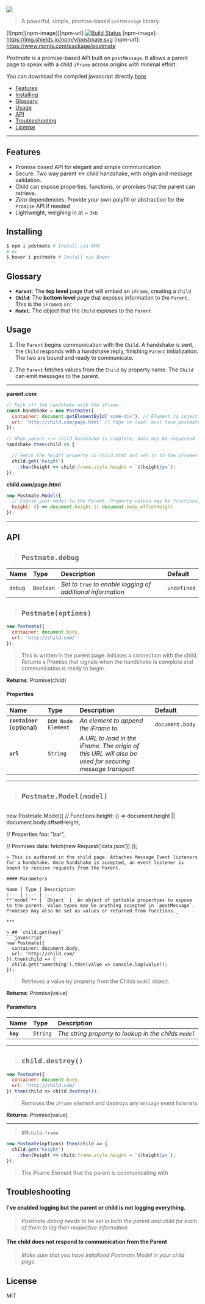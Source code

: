 <a href="https://github.com/dollarshaveclub/postmate">
  <img src="https://dollarshaveclub.github.io/postmate/assets/postmate-v3.svg">
</a>

> A powerful, simple, promise-based `postMessage` library.

[![npm][npm-image]][npm-url]
[![Build Status](https://travis-ci.org/dollarshaveclub/postmate.svg?branch=master)](https://travis-ci.org/dollarshaveclub/postmate)
[npm-image]: https://img.shields.io/npm/v/postmate.svg
[npm-url]: https://www.npmjs.com/package/postmate

_Postmate_ is a promise-based API built on `postMessage`. It allows a parent page
to speak with a child `iFrame` across origins with minimal effort.

You can download the compiled javascript directly [here](/build/postmate.min.js)

* [Features](#features)
* [Installing](#installing)
* [Glossary](#glossary)
* [Usage](#usage)
* [API](#api)
* [Troubleshooting](#troubleshooting)
* [License](#license)

***

## Features
* Promise based API for elegant and simple communication
* Secure. Two way parent <-> child handshake, with origin and message validation.
* Child can expose properties, functions, or promises that the parent can retrieve.
* *Zero* dependencies. Provide your own polyfill or abstraction for the `Promise` API if needed
* Lightweight, weighing in at ~ `3kb`

## Installing
```bash
$ npm i postmate # Install via NPM
# or
$ bower i postmate # Install via Bower
```

## Glossary
* **`Parent`**: The **top level** page that will embed an `iFrame`, creating a `Child`
* **`Child`**: The **bottom level** page that exposes information to the `Parent`. This is the `iFrame`s `src`
* **`Model`**: The object that the `Child` exposes to the `Parent`

## Usage
1. The `Parent` begins communication with the `Child`. A handshake is sent, the `Child` responds with
a handshake reply, finishing `Parent` initialization. The two are bound and ready to communicate.

2. The `Parent` fetches values from the `Child` by property name. The `Child` can emit messages to the parent.

***

**parent.com**
```javascript
// Kick off the handshake with the iFrame
const handshake = new Postmate({
  container: document.getElementById('some-div'), // Element to inject frame into
  url: 'http://child.com/page.html' // Page to load, must have postmate.js. This will also be the origin used for communication.
});

// When parent <-> child handshake is complete, data may be requested from the child
handshake.then(child => {

  // Fetch the height property in child.html and set it to the iFrames height
  child.get('height')
    .then(height => child.frame.style.height = `${height}px`);
});
```

**child.com/page.html**
```javascript
new Postmate.Model({
  // Expose your model to the Parent. Property values may be functions, promises, or regular values
  height: () => document.height || document.body.offsetHeight
});
```

***

## API

> ## `Postmate.debug`

Name | Type | Description | Default
:--- | :--- | :--- | :---
`debug` | `Boolean` | _Set to `true` to enable logging of additional information_ | `undefined`

> ## `Postmate(options)`
```javascript
new Postmate({
  container: document.body,
  url: 'http://child.com/'
});
```
> This is written in the parent page. Initiates a connection with the child. Returns a Promise that signals when the handshake is complete and communication is ready to begin.

**Returns**: Promise(child)

#### Properties

Name | Type | Description | Default
:--- | :--- | :--- | :---
**`container`** (optional) | `DOM Node Element` | _An element to append the iFrame to_ | `document.body`
**`url`** | `String` | _A URL to load in the iFrame. The origin of this URL will also be used for securing message transport_

***

> ## `Postmate.Model(model)`


> ```javascript
new Postmate.Model({
  // Functions
  height: () => document.height || document.body.offsetHeight,
>  
  // Properties
  foo: "bar",
>  
  // Promises
  data: fetch(new Request('data.json'))
});
```
> This is authored in the child page. Attaches Message Event listeners for a handshake. Once handshake is accepted, an event listener is bound to receive requests from the Parent.

#### Parameters

Name | Type | Description
:--- | :--- | :---
**`model`** | `Object` | _An object of gettable properties to expose to the parent. Value types may be anything accepted in `postMessage`. Promises may also be set as values or returned from functions._

***

> ## `child.get(key)`
```javascript
new Postmate({
  container: document.body,
  url: 'http://child.com/'
}).then(child => {
  child.get('something').then(value => console.log(value));
});
```
> Retrieves a value by property from the Childs `model` object.

**Returns**: Promise(value)

#### Parameters

Name | Type | Description
:--- | :--- | :---
**`key`** | `String` | _The string property to lookup in the childs `model`_

***

> ## `child.destroy()`
```javascript
new Postmate({
  container: document.body,
  url: 'http://child.com/'
}).then(child => child.destroy());
```
> Removes the `iFrame` element and destroys any `message` event listeners

**Returns**: Promise(value)

***

> ##`child.frame`
```javascript
new Postmate(options).then(child => {
  child.get('height')
    .then(height => child.frame.style.height = `${height}px`);
});
```
> The iFrame Element that the parent is communicating with

## Troubleshooting
#### I've enabled logging but the parent or child is not logging everything.
> _Postmate.debug needs to be set in both the parent and child for each of them to log their respective information_

#### The child does not respond to communication from the Parent
> _Make sure that you have initialized Postmate.Model in your child page._


## License
MIT
